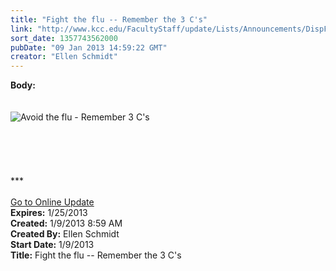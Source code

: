 ```yaml
---
title: "Fight the flu -- Remember the 3 C's"
link: "http://www.kcc.edu/FacultyStaff/update/Lists/Announcements/DispForm.aspx?ID=945"
sort_date: 1357743562000
pubDate: "09 Jan 2013 14:59:22 GMT"
creator: "Ellen Schmidt"
---
```


<div><b>Body:</b> <div class="ExternalClass7ABE775DF64A405FA3FCF2EB70E57E29">
<div> </div>
<div> </div>
<div><img alt="Avoid the flu - Remember 3 C's" src="/SiteCollectionImages/flu-info.jpg" /></div>
<div> </div>
<div> </div>
<div> </div>
<div>
<div> </div>
<div>
<div>
<div> </div>
<div>***</div>
<div> </div>
<div><a href="/FacultyStaff/update/Pages/dailyupdate.aspx">Go to Online Update</a></div></div></div></div></div></div>
<div><b>Expires:</b> 1/25/2013</div>
<div><b>Created:</b> 1/9/2013 8:59 AM</div>
<div><b>Created By:</b> Ellen Schmidt</div>
<div><b>Start Date:</b> 1/9/2013</div>
<div><b>Title:</b> Fight the flu -- Remember the 3 C&#39;s</div>
